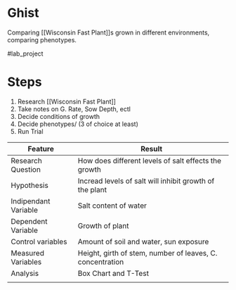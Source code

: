 # Ghist
Comparing [[Wisconsin Fast Plant]]s grown in different environments, comparing phenotypes.

#lab_project

# Steps
1. Research [[Wisconsin Fast Plant]]
2. Take notes on G. Rate, Sow Depth, ectl
3. Decide conditions of growth
4. Decide phenotypes/ (3 of choice at least)
5. Run Trial

| Feature              | Result                                                    |
| -------------------- | --------------------------------------------------------- |
| Research Question    | How does different levels of salt effects the growth      |
| Hypothesis           | Incread levels of salt will inhibit growth of the plant   |
| Indipendant Variable | Salt content of water                                     |
| Dependent Variable   | Growth of plant                                           |
| Control variables    | Amount of soil and water, sun exposure                    |
| Measured Variables   | Height, girth of stem, number of leaves, C. concentration |
| Analysis             | Box Chart and T-Test                                      |
|                      |                                                           |
